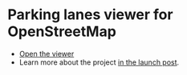 # Parking lanes viewer for OpenStreetMap

- [Open the viewer](https://zlant.github.io/parking-lanes/#16/52.4751/13.4435)
- Learn more about the project [in the launch post](https://www.openstreetmap.org/user/acsd/diary/45026).
